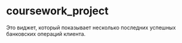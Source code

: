 # coursework_project 
Это виджет, который показывает несколько последних успешных банковских операций клиента.
